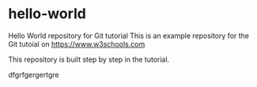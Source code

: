 # hello-world
Hello World repository for Git tutorial
This is an example repository for the Git tutoial on https://www.w3schools.com

This repository is built step by step in the tutorial.

dfgrfgergertgre
